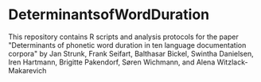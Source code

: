# DeterminantsofWordDuration
This repository contains R scripts and analysis protocols for the paper "Determinants of phonetic word duration in ten language documentation corpora" by Jan Strunk, Frank Seifart, Balthasar Bickel, Swintha Danielsen, Iren Hartmann, Brigitte Pakendorf, Søren Wichmann, and Alena Witzlack-Makarevich
